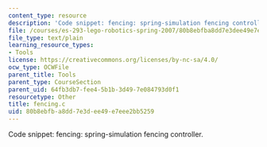 ```yaml
---
content_type: resource
description: 'Code snippet: fencing: spring-simulation fencing controller.'
file: /courses/es-293-lego-robotics-spring-2007/80b8ebfba8dd7e3dee49e7eee2bb5259_fencing.c
file_type: text/plain
learning_resource_types:
- Tools
license: https://creativecommons.org/licenses/by-nc-sa/4.0/
ocw_type: OCWFile
parent_title: Tools
parent_type: CourseSection
parent_uid: 64fb3db7-fee4-5b1b-3d49-7e084793d0f1
resourcetype: Other
title: fencing.c
uid: 80b8ebfb-a8dd-7e3d-ee49-e7eee2bb5259
---
```

Code snippet: fencing: spring-simulation fencing controller.
